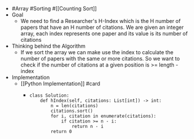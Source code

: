 - #Array #Sorting #[[Counting Sort]]
- Goal
	- We need to find a Researcher's H-Index which is the H number of papers that have an H number of citations. We are given an integer array, each index represents one paper and its value is its number of citations
- Thinking behind the Algorithm
	- If we sort the array we can make use the index to calculate the number of papers with the same or more citations. So we want to check if the number of citations at a given position is >= length - index
- Implementation
	- [[Python Implementation]] #card
		- ```
		  class Solution:
		      def hIndex(self, citations: List[int]) -> int:
		          n = len(citations)
		          citations.sort()
		          for i, citation in enumerate(citations):
		              if citation >= n - i:
		                  return n - i
		          return 0
		  ```